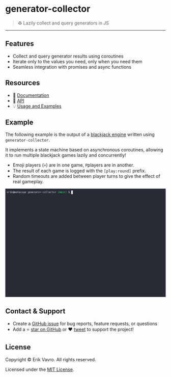 # generator-collector
> :recycle: Lazily collect and query generators in JS
---

## Features

- Collect and query generator results using coroutines
- Iterate only to the values you need, only when you need them
- Seamless integration with promises and async functions

## Resources

- :book: [Documentation](https://slurmulon.github.io/generator-collector)
- :wrench: [API](https://slurmulon.github.io/generator-collector/#/api/)
- :bulb: [Usage and Examples](https://slurmulon.github.io/generator-collector/#/usage)

## Example

The following example is the output of a [blackjack engine](https://github.com/slurmulon/generator-collector/blob/main/examples/blackjack/index.mjs) written using `generator-collector`.

It implements a state machine based on asynchronous coroutines, allowing it to run multiple blackjack games lazily and concurrently!

- Emoji players (:skull:) are in one game, `P`players are in another.
- The result of each game is logged with the `[play:round]` prefix.
- Random timeouts are added between player turns to give the effect of real gameplay.

![Blackjack Generator](./examples/blackjack/assets/blackjack.2.gif)

## Contact & Support

-  Create a [GitHub issue](https://github.com/slurmulon/generator-collector/issues) for bug reports, feature requests, or questions
-   Add a ⭐️ [star on GitHub](https://github.com/VagnerDomingues/generator-collector) or ❤️ [tweet](https://twitter.com/intent/tweet?url=https%3A%2F%2Fgithub.com%2Fslurmulon%2Fgenerator-collector&hashtags=js,generators,promises,queries) to support the project!

## License

Copyright © Erik Vavro. All rights reserved.

Licensed under the [MIT License](https://opensource.org/licenses/MIT).
